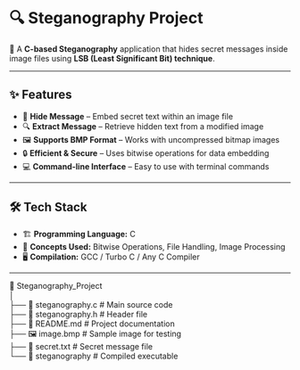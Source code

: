 # 🔍 Steganography Project  

🚀 A **C-based Steganography** application that hides secret messages inside image files using **LSB (Least Significant Bit) technique**.  

---

## ✨ Features  
- 📝 **Hide Message** – Embed secret text within an image file  
- 🔍 **Extract Message** – Retrieve hidden text from a modified image  
- 🖼️ **Supports BMP Format** – Works with uncompressed bitmap images  
- 🔒 **Efficient & Secure** – Uses bitwise operations for data embedding  
- 💻 **Command-line Interface** – Easy to use with terminal commands  

---

## 🛠 Tech Stack  
- 🏗 **Programming Language:** C  
- 🔢 **Concepts Used:** Bitwise Operations, File Handling, Image Processing  
- 🖥 **Compilation:** GCC / Turbo C / Any C Compiler  

---
📂 Steganography_Project  
│  
├── 📄 steganography.c   # Main source code  
├── 📄 steganography.h   # Header file  
├── 📄 README.md         # Project documentation  
├── 🖼 image.bmp         # Sample image for testing  
├── 📝 secret.txt        # Secret message file  
└── 🔹 steganography     # Compiled executable  

